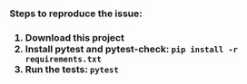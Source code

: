 <h3>Steps to reproduce the issue:<h3>

1. Download this project
2. Install pytest and pytest-check:
```pip install -r requirements.txt```
3. Run the tests:
```pytest```